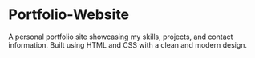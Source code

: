 # Portfolio-Website
A personal portfolio site showcasing my skills, projects, and contact information. Built using HTML and CSS with a clean and modern design.

